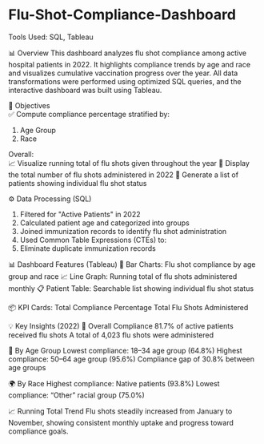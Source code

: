 # Flu-Shot-Compliance-Dashboard

Tools Used: SQL, Tableau

📊 Overview
This dashboard analyzes flu shot compliance among active hospital patients in 2022. It highlights compliance trends by age and race and visualizes cumulative vaccination progress over the year.
All data transformations were performed using optimized SQL queries, and the interactive dashboard was built using Tableau.

🎯 Objectives <br>
✅ Compute compliance percentage stratified by: <br>
1. Age Group
2. Race

Overall: <br>
📈 Visualize running total of flu shots given throughout the year
🔢 Display the total number of flu shots administered in 2022
🧾 Generate a list of patients showing individual flu shot status

⚙️ Data Processing (SQL)
1. Filtered for "Active Patients" in 2022
2. Calculated patient age and categorized into groups
3. Joined immunization records to identify flu shot administration
4. Used Common Table Expressions (CTEs) to:
5. Eliminate duplicate immunization records

📊 Dashboard Features (Tableau)
📌 Bar Charts: Flu shot compliance by age group and race
📈 Line Graph: Running total of flu shots administered monthly
📋 Patient Table: Searchable list showing individual flu shot status

📦 KPI Cards:
Total Compliance Percentage
Total Flu Shots Administered

💡 Key Insights (2022)
🧮 Overall Compliance
81.7% of active patients received flu shots
A total of 4,023 flu shots were administered

👵 By Age Group
Lowest compliance: 18–34 age group (64.8%)
Highest compliance: 50–64 age group (95.6%)
Compliance gap of 30.8% between age groups

🌍 By Race
Highest compliance: Native patients (93.8%)
Lowest compliance: “Other” racial group (75.0%)

📈 Running Total Trend
Flu shots steadily increased from January to November,
showing consistent monthly uptake and progress toward compliance goals.
